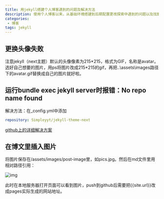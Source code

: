 ```yaml
---
title: 用jekyll搭建个人博客遇到的问题及解决方法
description: 使用个人博客以来，从基础环境搭建到后期配置更改探索中遇到的问题以及找到的解决办法。
categories:
 - 博客
tags: jekyll
---
```



## 更换头像失败
注意jekyll（next主题）默认的头像像素为215*215，格式为GIF，名称是avatar。选好自己想要的图片，用ps将图片改成215\*215的gif，再把..\assets\images路径下的avatar.gif替换成自己的图片就好啦。

## 运行bundle exec jekyll server时报错：No repo name found
解决方法：在_config.yml中添加

```yml
repository: Simpleyyt/jekyll-theme-next
```

[github上的详细解决方案](https://github.com/jekyll/jekyll/issues/4705#issuecomment-200991736)

## 在博文里插入图片
将图片保存在/assets/images/post-image里，如pics.jpg。然后在md文件里用相对路径引用：

![img](https://Gimahug.github.io/z-blog/assets/images/post-image/pics.jpg)

此时在本地服务器打开页面可以看到图片，push到github后需要把{{site.url}}改成pages实际生成的网站地址。

